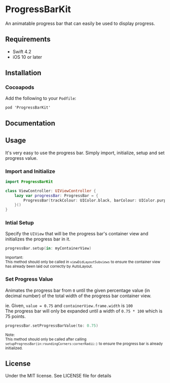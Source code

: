 # ProgressBarKit

An animatable progress bar that can easily be used to display progress.

## Requirements

- Swift 4.2
- iOS 10 or later

## Installation

### Cocoapods

Add the following to your `Podfile`:
```
pod 'ProgressBarKit'
```

## Documentation



## Usage

It's very easy to use the progress bar. Simply import, initialize, setup and set progress value.

### Import and Initialize

```swift
import ProgressBarKit

class ViewController: UIViewController {
    lazy var progressBar: ProgressBar = {
        ProgressBar(trackColour: UIColor.black, barColour: UIColor.purple, roundedCorners: [.topRight, .bottomRight], cornerRadii: CGSize(width: 8, height: 8))
    }()
}
```

### Intial Setup

Specify the `UIView` that will be the progress bar's container view and initializes the progress bar in it.

```swift
progressBar.setup(in: myContainerView)
```

<sub>Important:  
This method should only be called in `viewDidLayoutSubviews` to ensure the container view has already been laid out correctly by AutoLayout.</sub>

### Set Progress Value

Animates the progress bar from `0` until the given percentage value (in decimal number) of the total width of the progress bar container view.

ie. Given, `value = 0.75` and `containerView.frame.width` is `100`  
The progress bar will only be expanded until a width of `0.75 * 100` which is 75 points.

```swift
progressBar.setProgressBarValue(to: 0.75)
```

<sub>Note:  
This method should only be called after calling `setupProgressBar(in:roundingCorners:cornerRadii:)` to ensure the progress bar is already initialized.</sub>

## License

Under the MIT license. See LICENSE file for details
